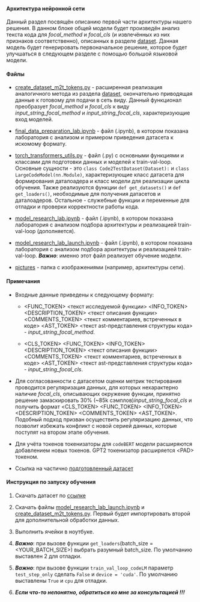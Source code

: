 #### Архитектура нейронной сети

Данный раздел посвящён описанию первой части архитектуры нашего решения. В данном блоке общей модели будет произведён анализ текста кода для *focal_method* и *focal_cls* (и извлечённых из них признаков соответственно), описанных в разделе [dataset](dataset). Данная модель будет генерировать первоначальное решение, которое будет улучшаться в следующем разделе с помощью большой языковой модели.

#### Файлы 

* [create_dataset_m2t_tokens.py](create_dataset_m2t_tokens.py) - расширенная реализация аналогичного метода из раздела [dataset](dataset), окончательно приводящая данные к готовому для подачи в сеть виду. Данный функционал преобразует *focal_method* и *focal_cls* к виду *input_string_focal_method* и *input_string_focal_cls*, характеризующие вход моделей. 

* [final_data_preparation_lab.ipynb](final_data_preparation_lab.ipynb) - файл (.ipynb), в котором показана лаборатория с анализом и примером приведения датасета к искомому формату.

* [torch_transformers_utils.py](torch_transformers_utils.py) - файл (.py) с основными функциями и классами для подготовки данных и моделей к train-val-loop. Основные сущности - это ```class Code2TestDataset(Dataset):``` и ```class LargeCodeModel(nn.Module)```, характеризующие класс датасета для формирования даталоадера и класс модели для реализации цикла обучения. Также реализуются функции ```def get_datasets()``` и ```def get_loaders()```,  необходимые для получения датасетов и даталоадеров. Остальное - служебные функции и переменные для отладки и проверки корректности работы кода.

* [model_research_lab.ipynb](model_research_lab.ipynb) - файл (.ipynb), в котором показана лаборатория с анализом подбора архитектуры и реализацией train-val-loop (дополняется).

* [model_research_lab_launch.ipynb](model_research_lab_launch.ipynb) - файл (.ipynb), в котором показана лаборатория с анализом подбора архитектуры и реализацией train-val-loop. ***Важно***: именно этот файл реализует обучение модели.

* [pictures](pictures) - папка с изображениями (например, архитектуры сети).


#### Примечания

* Входные данные приведены к следующему формату:

    * <FUNC_TOKEN> <текст исследуемой функции> <INFO_TOKEN> <DESCRIPTION_TOKEN> <текст описания функции> <COMMENTS_TOKEN> <текст комментариев, встреченных в коде> <AST_TOKEN> <текст ast-представления структуры кода> - *input_string_focal_method*.

    * <CLS_TOKEN> <FUNC_TOKEN> <INFO_TOKEN> <DESCRIPTION_TOKEN> <текст описания функции> <COMMENTS_TOKEN> <текст комментариев, встреченных в коде> <AST_TOKEN> <текст ast-представления структуры кода> - *input_string_focal_cls*.

* Для согласованности с датасетом оценки метрик тестирования проводится регуляризация данных, для которых нехарактерно наличие *focal_cls*, описывающих окружение функции, принятно решение замаскировать 30% (~85k сэмплов)*input_string_focal_cls* и получить формат <CLS_TOKEN> <FUNC_TOKEN> <INFO_TOKEN> <DESCRIPTION_TOKEN> <COMMENTS_TOKEN> <AST_TOKEN>. Подобный подход призван осуществить регуляризацию данных, что позволит избежать конфликт с новой серией данных, которые поступят на втором этапе обучения.

* Для учёта токенов токенизаторы для ```codeBERT``` модели расширяются добавлением новых токенов. GPT2 токенизатор расширяется \<PAD\> токеном.

* Ссылка на частично [подготовленный датасет](https://cloud.mail.ru/public/UUQb/BQsxBFqMb)

#### Инструкция по запуску обучения

1. Скачать датасет по [ссылке](https://cloud.mail.ru/public/UUQb/BQsxBFqMb)

2. Скачать файлы [model_research_lab_launch.ipynb](model_research_lab_launch.ipynb) и [create_dataset_m2t_tokens.py](create_dataset_m2t_tokens.py). Первый будет импортировать второй для дополнительной обработки данных.

3. Выполнить ячейки в ноутбуке.

4. ***Важно***: при вызове функции ```get_loaders```(batch_size = \<YOUR_BATCH_SIZE\>) выбрать разумный batch_size. По умолчанию выставлен 2 для отладки.

5. ***Важно***: при вызове функции ```train_val_loop_codeLM``` параметр ```test_step_only``` сделать ```False``` и ```device = 'cuda'```. По умолчанию выставлены ```True``` и ```cpu``` для отладки.

6. ***Если что-то непонятно, обратиться ко мне за консультацией !!!***



